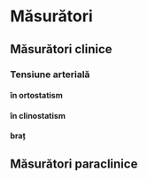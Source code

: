 # Măsurători
## Măsurători clinice
### Tensiune arterială
#### în ortostatism
#### în clinostatism
#### braț 
### 

## Măsurători paraclinice